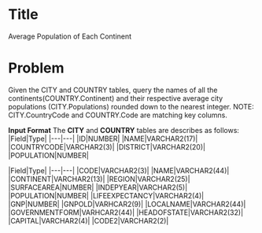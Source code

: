 ﻿
# Title
Average Population of Each Continent

# Problem
Given the CITY and COUNTRY tables, query the names of all the continents(COUNTRY.Continent) and their respective average city populations (CITY.Populations) rounded down to the nearest integer.
NOTE: CITY.CountryCode and COUNTRY.Code are matching key columns.

**Input Format**
The **CITY** and **COUNTRY** tables are describes as follows:
<CITY>
|Field|Type|
|---|---|
|ID|NUMBER|
|NAME|VARCHAR2(17)|
|COUNTRYCODE|VARCHAR2(3)|
|DISTRICT|VARCHAR2(20)|
|POPULATION|NUMBER|

<COUNTRY>
|Field|Type|
|---|---|
|CODE|VARCHAR2(3)|
|NAME|VARCHAR2(44)|
|CONTINENT|VARCHAR2(13)|
|REGION|VARCHAR2(25)|
|SURFACEAREA|NUMBER|
|INDEPYEAR|VARCHAR2(5)|
|POPULATION|NUMBER|
|LIFEEXPECTANCY|VARCHAR2(4)|
|GNP|NUMBER|
|GNPOLD|VARHCAR2(9)|
|LOCALNAME|VARCHAR2(44)|
|GOVERNMENTFORM|VARHCAR2(44)|
|HEADOFSTATE|VARCHAR2(32)|
|CAPITAL|VARCHAR2(4)|
|CODE2|VARCHAR2(2)|
